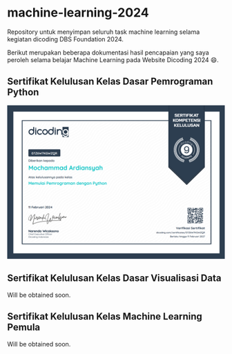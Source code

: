 # machine-learning-2024

Repository untuk menyimpan seluruh task machine learning selama kegiatan dicoding DBS Foundation 2024.

Berikut merupakan beberapa dokumentasi hasil pencapaian yang saya peroleh selama belajar Machine Learning pada Website Dicoding 2024 😄.

## Sertifikat Kelulusan Kelas Dasar Pemrograman Python

[![Sertifikat dasar pemrograman python dicoding](./dasar-python/sertifikat/Screenshot%202024-02-17%20001304.png)](https://www.dicoding.com/certificates/07Z6W7KGWZQR)

## Sertifikat Kelulusan Kelas Dasar Visualisasi Data

Will be obtained soon.

## Sertifikat Kelulusan Kelas Machine Learning Pemula

Will be obtained soon.
